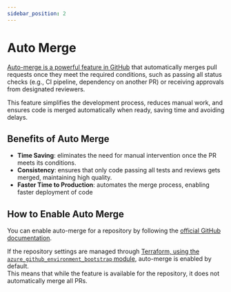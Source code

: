 ```yaml
---
sidebar_position: 2
---
```


# Auto Merge

[Auto-merge is a powerful feature in GitHub](https://github.blog/changelog/2021-02-04-pull-request-auto-merge-is-now-generally-available/)
that automatically merges pull requests once they meet the required conditions,
such as passing all status checks (e.g., CI pipeline, dependency on another PR)
or receiving approvals from designated reviewers.

This feature simplifies the development process, reduces manual work, and
ensures code is merged automatically when ready, saving time and avoiding
delays.

## Benefits of Auto Merge

- **Time Saving**: eliminates the need for manual intervention once the PR meets
  its conditions.
- **Consistency**: ensures that only code passing all tests and reviews gets
  merged, maintaining high quality.
- **Faster Time to Production**: automates the merge process, enabling faster
  deployment of code

## How to Enable Auto Merge

You can enable auto-merge for a repository by following the
[official GitHub documentation](https://docs.github.com/en/pull-requests/collaborating-with-pull-requests/incorporating-changes-from-a-pull-request/automatically-merging-a-pull-request#enabling-auto-merge).

If the repository settings are managed through
[Terraform, using the `azure_github_environment_bootstrap` module](https://registry.terraform.io/modules/pagopa-dx/azure-github-environment-bootstrap/azurerm/latest),
auto-merge is enabled by default.  
This means that while the feature is available for the repository, it does not
automatically merge all PRs.
